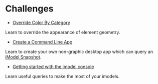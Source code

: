 # Challenges

- [Override Color By Category](challenge-color-by-category.md) 

Learn to override the appearance of element geometry.

- [Create a Command Line App](challenge-commandline-app)

Learn to create your own non-graphic desktop app which can query an [iModel Snapshot](https://www.imodeljs.org/learning/backend/accessingimodels/).

- [Getting started with the imodel console](challenge-imodel-console.md)

Learn useful queries to make the most of your imodels.
